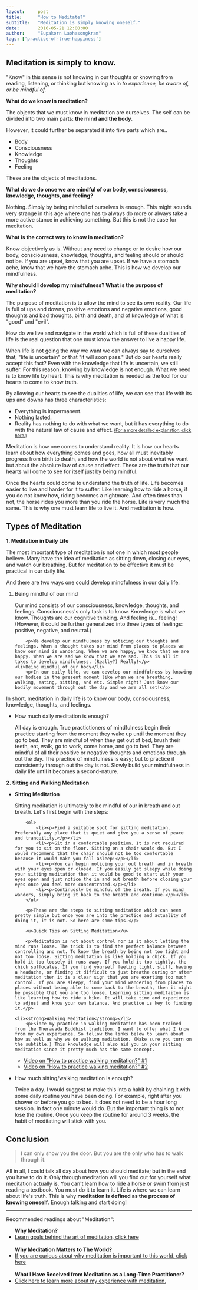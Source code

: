 ```yaml
---
layout:     post
title:      "How to Meditate?"
subtitle:   "Meditation is simply knowing oneself."
date:       2016-05-21 12:00:00
author:     "Supakorn Laohasongkram"
tags: ['practice-of-true-happiness']
---
```

<h2 class="text-center">Meditation is simply to know.</h2>

"Know" in this sense is not knowing in our thoughts or knowing from reading, listening, or thinking but knowing as in <em>to experience, be aware of, or be mindful of.</em>

<strong>What do we know in meditation?</strong>

The objects that we must know in meditation are ourselves. The self can be divided into two main parts: <strong>the mind and the body</strong>.

However, it could further be separated it into five parts which are..
<ul>
	<li>Body</li>
	<li>Consciousness</li>
	<li>Knowledge</li>
	<li>Thoughts</li>
	<li>Feeling</li>
</ul>
 These are the objects of meditations. 

<strong>What do we do once we are mindful of our body, consciousness, knowledge, thoughts, and feeling?</strong>

 Nothing. Simply by being mindful of ourselves is enough. This might sounds very strange in this age where one has to always do more or always take a more active stance in achieving something. But this is not the case for meditation.

<strong>What is the correct way to know in meditation?</strong>

Know objectively as is. Without any need to change or to desire how our body, consciousness, knowledge, thoughts, and feeling should or should not be. If you are upset, know that you are upset. If we have a stomach ache, know that we have the stomach ache. This is how we develop our mindfulness.

<strong>Why should I develop my mindfulness? What is the purpose of meditation?</strong>

The purpose of meditation is to allow the mind to see its own reality. Our life is full of ups and downs, positive emotions and negative emotions, good thoughts and bad thoughts, birth and death, and of knowledge of what is "good" and "evil". 

How do we live and navigate in the world which is full of these dualities of life is the real question that one must know the answer to live a  happy life. 

When life is not going the way we want we can always say to ourselves that, "life is uncertain" or that "it will soon pass." But do our hearts really accept this fact? Even with the knowledge that life is uncertain, we still suffer. For this reason, knowing by knowledge is not enough. What we need is to know life by heart. This is why meditation is needed as the tool for our hearts to come to know truth.

By allowing our hearts to see the dualities of life, we can see that life with its ups and downs has three characteristics:

<ul>
<li>Everything is impermanent.</li>

<li>Nothing lasted.</li>

<li>Reality has nothing to do with what we want, but it has everything to do with the natural law of cause and effect. <a href="/2016/01/07/no-room-for-desire-in-life/"><small>(For a more detailed explanation, click here.)</small></a></li>
</ul>

Meditation is how one comes to understand reality. It is how our hearts learn about how everything comes and goes, how all must inevitably progress from birth to death, and how the world is not about what we want but about the absolute law of cause and effect. These are the truth that our hearts will come to see for itself just by being mindful.

Once the hearts could come to understand the truth of life. Life becomes easier to live and harder for it to suffer. Like learning how to ride a horse, if you do not know how, riding becomes a nightmare. And often times than not, the horse rides you more than you ride the horse. Life is very much the same. This is why one must learn life to live it. And meditation is how.

<h2>Types of Meditation</h2>

<strong>1. Meditation in Daily Life</strong>

The most important type of meditation is not one in which most people believe. Many have the idea of meditation as sitting down, closing our eyes, and watch our breathing. But for meditation to be effective it must be practical in our daily life. 

And there are two ways one could develop mindfulness in our daily life.

<ol>
	<li>Being mindful of our mind</li>
		<p>Our mind consists of our consciousness, knowledge, thoughts, and feelings. Consciousness's only task is to know. Knowledge is what we know. Thoughts are our cognitive thinking. And feeling is... feeling! (However, it could be further generalized into three types of feelings: positive, negative, and neutral.)</p>

		<p>We develop our mindfulness by noticing our thoughts and feelings. When a thought takes our mind from places to places we know our mind is wandering. When we are happy, we know that we are happy. When we are sad we know that we are sad. This is all it takes to develop mindfulness. (Really?) Really!</p>
	<li>Being mindful of our body</li>
		<p>In our daily life, we can develop our mindfulness by knowing our bodies in the present moment like when we are breathing, walking, eating, sitting, and etc. Simple right? Just know our bodily movement through out the day and we are all set!</p>
</ol>

In short, meditation in daily life is to know our body, consciousness, knowledge, thoughts, and feelings. 

<ul>
	<li>How much daily meditation is enough?</li>
	<p>All day is enough. True practictioners of mindfulness begin their practice starting from the moment they wake up until the moment they go to bed. They are mindful of when they get out of bed, brush their teeth, eat, walk, go to work, come home, and go to bed. They are mindful of all their positive or negative thoughts and emotions through out the day. The practice of mindfulness is easy; but to practice it consistently through out the day is not. Slowly build your mindfulness in daily life until it becomes a second-nature.
</p>
</ul>

<strong>2. Sitting and Walking Meditation</strong>

<ul>
	<li><strong>Sitting Meditation</strong></li>
		<p>Sitting meditation is ultimately to be mindful of our in breath and out breath. Let's first begin with the steps:</p>

		<ol>
			<li><p>Find a suitable spot for sitting meditation. Preferably any place that is quiet and give you a sense of peace and tranquility.</p></li>
			<li><p>Sit in a comfortable position. It is not required for you to sit on the floor. Sitting on a chair would do. But I would recommend that the chair should not be too comfortable because it would make you fall asleep!</p></li>
			<li><p>You can begin noticing your out breath and in breath with your eyes open or closed. If you easily get sleepy while doing your sitting meditation then it would be good to start with your eyes open and just notice the in and out breath before closing your eyes once you feel more concentrated.</p></li>
			<li><p>Continuosly be mindful of the breath. If you mind wanders, simply bring it back to the breath and continue.</p></li>
		</ol>

		<p>These are the steps to sitting meditation which can seem pretty simple but once you are into the practice and actuality of doing it, it is not. So here are some tips.</p>

		<u>Quick Tips on Sitting Meditation</u>
		
		<p>Meditation is not about control nor is it about letting the mind runs loose. The trick is to find the perfect balance between controlling and not. To know the breath by being not too tight and not too loose. Sitting meditation is like holding a chick. If you hold it too loosely it runs away. If you hold it too tightly, the chick suffocates. If you find yourself feeling tight, stiff, having a headache, or finding it difficult to just breathe during or after meditation then it is a clear sign that you are exerting too much control. If you are sleepy, find your mind wandering from places to places without being able to come back to the breath, then it might be possible that you are too loose. Learning sitting meditaiton is like learning how to ride a bike. It will take time and experience to adjust and know your own balance. And practice is key to finding it.</p>

	<li><strong>Walking Meditation</strong></li>
		<p>Since my practice in walking meditation has been trained from the Theravada Buddhist tradition. I want to offer what I know from my own experience. So follow the links below to learn about how as well as why we do walking meditation. (Make sure you turn on the subtitle.) This knowledge will also aid you in your sitting meditation since it pretty much has the same concept.
</p>
		<ul>
			<li><a href="https://www.youtube.com/embed/LPqhDiHmQWw">Video on "How to practice walking meditation?" #1</a></li>
			<li><a href="https://www.youtube.com/embed/zJRBu5uYrjI">Video on "How to practice walking meditation?" #2</a></li>
		</ul>
</ul>

<ul>
	<li>How much sitting/walking meditation is enough?</li>
	<p>Twice a day. I would suggest to make this into a habit by chaining it with some daily routine you have been doing. For example, right after you shower or before you go to bed. It does not need to be a hour long session. In fact one minute would do. But the important thing is to not lose the routine. Once you keep the routine for around 3 weeks, the habit of meditating will stick with you.</p>
</ul>

<h2>Conclusion</h2>
<blockquote>I can only show you the door. But you are the only who has to walk through it.</blockquote>
All in all, I could talk all day about how you should meditate; but in the end you have to do it. Only through meditation will you find out for yourself what meditation actually is. You can't learn how to ride a horse or swim from just reading a textbook. You must do it to learn it. Life is where we can learn about life's truth. This is why <strong>meditation is defined as the process of knowing oneself</strong>. Enough talking and start doing!
<hr class="short">
Recommended readings about "Meditation":
<ul>
<strong>Why Meditation?</strong>
<li><a href="/2016/03/22/why-meditate/">Learn goals behind the art of meditation, click here</a></li><br>
<strong>Why Meditation Matters to The World?</strong>
<li><a href="/2015/08/24/why_true_happiness/">If you are curious about why meditation is important to this world, click here</a></li><br>
<strong>What I Have Received from Meditation as a Long-Time Practitioner?</strong>
<li><a href="/2016/04/02/my-experience-with-meditation/">Click here to learn more about my experience with meditation.</a></li>
</ul>